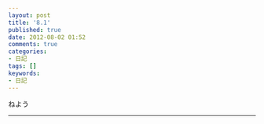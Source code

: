 ```yaml
---
layout: post
title: '8.1'
published: true
date: 2012-08-02 01:52
comments: true
categories:
- 日記
tags: []
keywords:
- 日記
---
```

ねよう

---


